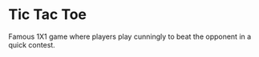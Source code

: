 # Tic Tac Toe
Famous 1X1 game where players play cunningly to beat the opponent in a quick contest.
